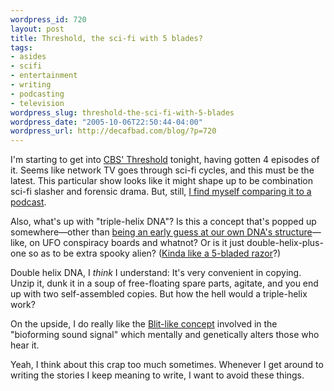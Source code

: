 ```yaml
--- 
wordpress_id: 720
layout: post
title: Threshold, the sci-fi with 5 blades?
tags: 
- asides
- scifi
- entertainment
- writing
- podcasting
- television
wordpress_slug: threshold-the-sci-fi-with-5-blades
wordpress_date: "2005-10-06T22:50:44-04:00"
wordpress_url: http://decafbad.com/blog/?p=720
---
```

I'm starting to get into [CBS' Threshold][th] tonight, having gotten 4 episodes of it.  Seems like network TV goes through sci-fi cycles, and this must be the latest.  This particular show looks like it might shape up to be combination sci-fi slasher and forensic drama.  But, still, [I find myself comparing it to a podcast][ss].

Also, what's up with "triple-helix DNA"?  Is this a concept that's popped up somewhere—other than [being an early guess at our own DNA's structure][dna]—like, on UFO conspiracy boards and whatnot?  Or is it just double-helix-plus-one so as to be extra spooky alien?  ([Kinda like a 5-bladed razor][razor]?)  

Double helix DNA, I *think* I understand:  It's very convenient in copying.  Unzip it, dunk it in a soup of free-floating spare parts, agitate, and you end up with two self-assembled copies.  But how the hell would a triple-helix work?

On the upside, I do really like the [Blit-like concept][blit] involved in the "bioforming sound signal" which mentally and genetically alters those who hear it.

Yeah, I think about this crap too much sometimes.  Whenever I get around to writing the stories I keep meaning to write, I want to avoid these things.

<!-- tags: scifi television entertainment writing -->

[blit]: http://www.infinityplus.co.uk/stories/blit.htm
[jwz]: http://www.livejournal.com/users/jwz/550519.html?thread=9838455#t9838455
[dna]: http://osulibrary.orst.edu/specialcollections/coll/pauling/dna/narrative/page19.html
[th]: http://www.cbs.com/primetime/threshold/
[ss]: http://decafbad.com/blog/2005/10/05/ancestor-rocks-like-a-creepy-rocking-thing
[razor]: http://www.theonion.com/content/node/33930
